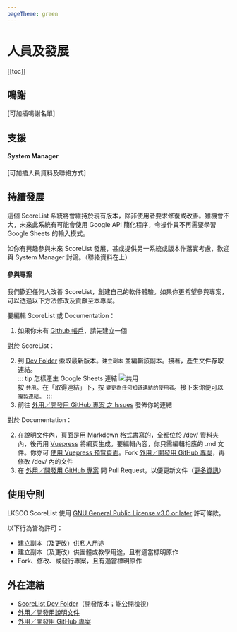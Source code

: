 ```yaml
---
pageTheme: green
---
```


# 人員及發展

[[toc]]

## 鳴謝
[可加插鳴謝名單]

## 支援
#### System Manager  
[可加插人員資料及聯絡方式]

## 持續發展
這個 ScoreList 系統將會維持於現有版本，除非使用者要求修復或改善。雖機會不大，未來此系統有可能會使用 Google API 簡化程序，令操作員不再需要學習 Google Sheets 的輸入模式。  

如你有興趣參與未來 ScoreList 發展，甚或提供另一系統或版本作落實考慮，歡迎與 System Manager 討論。（聯絡資料在上）  

#### 參與專案
我們歡迎任何人改善 ScoreList，創建自己的軟件體驗。如果你更希望參與專案，可以透過以下方法修改及貢獻至本專案。  

要編輯 ScoreList 或 Documentation：  
1. 如果你未有 [Github 帳戶](https://github.com/)，請先建立一個  

對於 ScoreList：  

2. 到 [Dev Folder](https://drive.google.com/drive/folders/1x9wOa3ts6RLCixqVR7FEHr3SGWd9rDQi?usp=sharing) 索取最新版本。`建立副本` 並編輯該副本。接著，產生文件存取連結。  
    ::: tip 怎樣產生 Google Sheets 連結
    ![共用](/dev/assets/img/zh/share.png)  
    按 `共用`。在「取得連結」下，按 `變更為任何知道連結的使用者`。接下來你便可以 `複製連結`。
    :::
3. 前往 [外用／開發用 GitHub 專案 之 Issues](https://github.com/lksco/dev/issues) 發佈你的連結  

對於 Documentation：  

2. 在說明文件內，頁面是用 Markdown 格式書寫的，全都位於 /dev/ 資料夾內，後再用 [Vuepress](https://vuepress.vuejs.org) 將網頁生成。要編輯內容，你只需編輯相應的 .md 文件。你亦可 [使用 Vuepress 預覽頁面](https://vuepress.vuejs.org/guide/getting-started.html)。Fork [外用／開發用 GitHub 專案](https://github.com/lksco/dev)，再修改 /dev/ 內的文件  
3. 在 [外用／開發用 GitHub 專案](https://github.com/lksco/dev) 開 Pull Request，以便更新文件（[更多資訊](https://docs.github.com/en/github/collaborating-with-issues-and-pull-requests/creating-a-pull-request-from-a-fork)）  

## 使用守則
LKSCO ScoreList 使用 [GNU General Public License v3.0 or later](https://www.gnu.org/licenses/gpl-3.0.en.html) 許可條款。  

以下行為皆為許可：  
* 建立副本（及更改）供私人用途
* 建立副本（及更改）供團體或教學用途，且有適當標明原作
* Fork、修改、或發行專案，且有適當標明原作

## 外在連結
* [ScoreList Dev Folder](https://drive.google.com/drive/folders/1x9wOa3ts6RLCixqVR7FEHr3SGWd9rDQi?usp=sharing)（開發版本；能公開檢視）
* [外用／開發用說明文件](https://lksco.github.io/dev)
* [外用／開發用 GitHub 專案](https://github.com/lksco/dev)